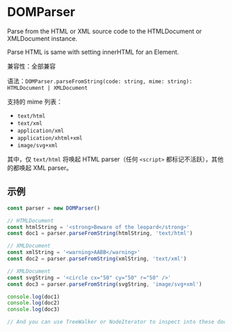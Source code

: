 # DOMParser

Parse from the HTML or XML source code to the HTMLDocument or XMLDocument instance.

Parse HTML is same with setting innerHTML for an Element.

兼容性：全部兼容

语法：`DOMParser.parseFromString(code: string, mime: string): HTMLDocument | XMLDocument`

支持的 mime 列表：

- `text/html`
- `text/xml`
- `application/xml`
- `application/xhtml+xml`
- `image/svg+xml`

其中，仅 `text/html` 将唤起 HTML parser（任何 `<script>` 都标记不活跃），其他的都唤起 XML parser。

## 示例

```js
const parser = new DOMParser()

// HTMLDocument
const htmlString = '<strong>Beware of the leopard</strong>'
const doc1 = parser.parseFromString(htmlString, 'text/html')

// XMLDocument
const xmlString = '<warning>AABB</warning>'
const doc2 = parser.parseFromString(xmlString, 'text/xml')

// XMLDocument
const svgString = '<circle cx="50" cy="50" r="50" />'
const doc3 = parser.parseFromString(svgString, 'image/svg+xml')

console.log(doc1)
console.log(doc2)
console.log(doc3)

// And you can use TreeWalker or NodeIterator to inspect into these documents.
```
